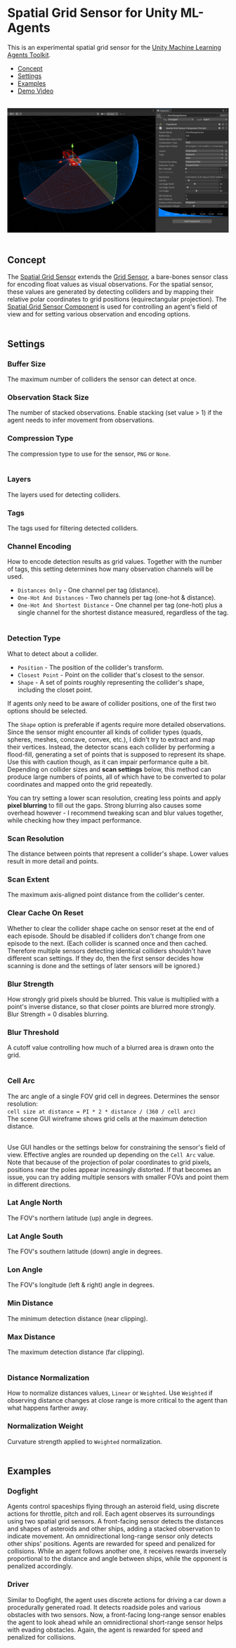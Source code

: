 
# Spatial Grid Sensor for Unity ML-Agents
This is an experimental spatial grid sensor for the [Unity Machine Learning Agents Toolkit](https://github.com/Unity-Technologies/ml-agents). 

* [Concept](#Concept)  
* [Settings](#Settings)
* [Examples](#Examples)
* [Demo Video](https://youtu.be/9-VKcoASSX0)
<br/><br/>

![Overview](Sensor.png)
<br/><br/>

## Concept

The [Spatial Grid Sensor](https://github.com/mbaske/grid-sensor/tree/master/Assets/Scripts/Sensors/SpatialGridSensor/SpatialGridSensor.cs) extends the [Grid Sensor](https://github.com/mbaske/grid-sensor/tree/master/Assets/Scripts/Sensors/GridSensor/GridSensor.cs), a bare-bones sensor class for encoding float values as visual observations. For the spatial sensor, these values are generated by detecting colliders and by mapping their relative polar coordinates to grid positions (equirectangular projection). The [Spatial Grid Sensor Component](https://github.com/mbaske/grid-sensor/tree/master/Assets/Scripts/Sensors/SpatialGridSensor/SpatialGridSensorComponent.cs) is used for controlling an agent's field of view and for setting various observation and encoding options.
<br/><br/>

## Settings 

### Buffer Size

The maximum number of colliders the sensor can detect at once.

### Observation Stack Size

The number of stacked observations. Enable stacking (set value > 1) if the agent needs to infer movement from observations.

### Compression Type

The compression type to use for the sensor, `PNG` or `None`.
<br/><br/>

### Layers

The layers used for detecting colliders.

### Tags

The tags used for filtering detected colliders.

### Channel Encoding

How to encode detection results as grid values. Together with the number of tags, this setting determines how many observation channels will be used.
- `Distances Only` - One channel per tag (distance).
- `One-Hot And Distances` - Two channels per tag (one-hot & distance).
- `One-Hot And Shortest Distance` - One channel per tag (one-hot) plus a single channel for the shortest distance measured, regardless of the tag.
<br/><br/>

### Detection Type

What to detect about a collider.
- `Position` - The position of the collider's transform.
- `Closest Point` - Point on the collider that's closest to the sensor.  
- `Shape` - A set of points roughly representing the collider's shape, including the closet point. 

If agents only need to be aware of collider positions, one of the first two options should be selected. 

The `Shape` option is preferable if agents require more detailed observations. Since the sensor might encounter all kinds of collider types (quads, spheres, meshes, concave, convex, etc.), I didn't try to extract and map their vertices. Instead, the detector scans each collider by performing a flood-fill, generating a set of points that is supposed to represent its shape. Use this with caution though, as it can impair performance quite a bit. Depending on collider sizes and **scan settings** below, this method can produce large numbers of points, all of which have to be converted to polar coordinates and mapped onto the grid repeatedly.

You can try setting a lower scan resolution, creating less points and apply **pixel blurring** to fill out the gaps. Strong blurring also causes some overhead however - I recommend tweaking scan and blur values together, while checking how they impact performance.

### Scan Resolution

The distance between points that represent a collider's shape. Lower values result in more detail and points.

### Scan Extent

The maximum axis-aligned point distance from the collider's center.

### Clear Cache On Reset

Whether to clear the collider shape cache on sensor reset at the end of each episode. Should be disabled if colliders don't change from one episode to the next. (Each collider is scanned once and then cached. Therefore multiple sensors detecting identical colliders shouldn't have different scan settings. If they do, then the first sensor decides how scanning is done and the settings of later sensors will be ignored.)

### Blur Strength

How strongly grid pixels should be blurred. This value is multiplied with a point's inverse distance, so that closer points are blurred more strongly. Blur Strength = 0 disables blurring.

### Blur Threshold

A cutoff value controlling how much of a blurred area is drawn onto the grid.
<br/><br/>

### Cell Arc

The arc angle of a single FOV grid cell in degrees. Determines the sensor resolution:  
`cell size at distance = PI * 2 * distance / (360 / cell arc)`  
The scene GUI wireframe shows grid cells at the maximum detection distance.
<br/><br/>

Use GUI handles or the settings below for constraining the sensor's field of view. Effective angles are rounded up depending on the `Cell Arc` value. Note that because of the projection of polar coordinates to grid pixels, positions near the poles appear increasingly distorted. If that becomes an issue, you can try adding multiple sensors with smaller FOVs and point them in different directions.

### Lat Angle North

The FOV's northern latitude (up) angle in degrees.

### Lat Angle South

The FOV's southern latitude (down) angle in degrees.

### Lon Angle

The FOV's longitude (left & right) angle in degrees.

### Min Distance

The minimum detection distance (near clipping).

### Max Distance

The maximum detection distance (far clipping).
<br/><br/>

### Distance Normalization

How to normalize distances values, `Linear` or `Weighted`. Use `Weighted` if observing distance changes at close range is more critical to the agent than what happens farther away.

### Normalization Weight

Curvature strength applied to `Weighted` normalization.
<br/><br/>

## Examples

### Dogfight

Agents control spaceships flying through an asteroid field, using discrete actions for throttle, pitch and roll. Each agent observes its surroundings using two spatial grid sensors. A front-facing sensor detects the distances and shapes of asteroids and other ships, adding a stacked observation to indicate movement. An omnidirectional long-range sensor only detects other ships' positions. Agents are rewarded for speed and penalized for collisions. While an agent follows another one, it receives rewards inversely proportional to the distance and angle between ships, while the opponent is penalized accordingly.

### Driver

Similar to Dogfight, the agent uses discrete actions for driving a car down a procedurally generated road. It detects roadside poles and various obstacles with two sensors. Now, a front-facing long-range sensor enables the agent to look ahead while an omnidirectional short-range sensor helps with evading obstacles. Again, the agent is rewarded for speed and penalized for collisions.

